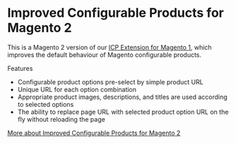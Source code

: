 #  Improved Configurable Products for Magento 2 

This is a Magento 2 version of our <a href="https://firebearstudio.com/blog/improved-configurable-product-innovative-way-to-work-with-configurable-products-in-magento.html" title="magento configurable product pre-select">ICP Extension for Magento 1</a>, which improves the default behaviour of Magento configurable products. 

Features 

- Configurable product options pre-select by simple product URL 
- Unique URL for each option combination 
- Appropriate product images, descriptions, and titles are used according to selected options 
- The ability to replace page URL with selected product option URL on the fly without reloading the page

<a href="https://firebearstudio.com/blog/improved-configurable-products-for-magento-2.html" title="More about Improved Configurable Products for Magento 2">More about Improved Configurable Products for Magento 2</a>

